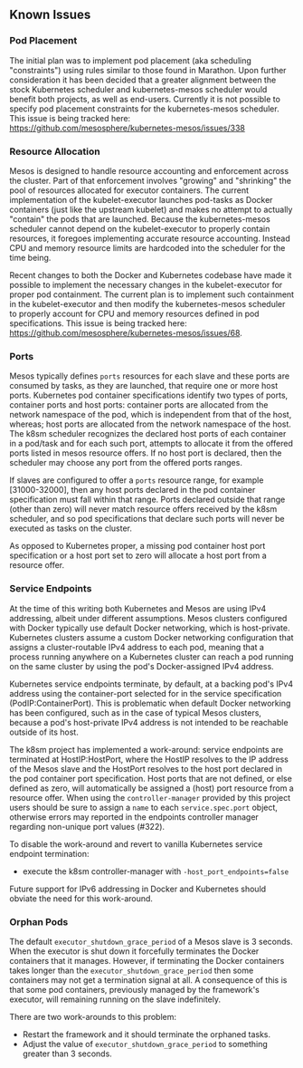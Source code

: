 ## Known Issues

### Pod Placement

The initial plan was to implement pod placement (aka scheduling "constraints") using rules similar to those found in Marathon.
Upon further consideration it has been decided that a greater alignment between the stock Kubernetes scheduler and kubernetes-mesos scheduler would benefit both projects, as well as end-users.
Currently it is not possible to specify pod placement constraints for the kubernetes-mesos scheduler.
This issue is being tracked here: https://github.com/mesosphere/kubernetes-mesos/issues/338

### Resource Allocation

Mesos is designed to handle resource accounting and enforcement across the cluster.
Part of that enforcement involves "growing" and "shrinking" the pool of resources allocated for executor containers.
The current implementation of the kubelet-executor launches pod-tasks as Docker containers (just like the upstream kubelet) and makes no attempt to actually "contain" the pods that are launched.
Because the kubernetes-mesos scheduler cannot depend on the kubelet-executor to properly contain resources, it foregoes implementing accurate resource accounting.
Instead CPU and memory resource limits are hardcoded into the scheduler for the time being.

Recent changes to both the Docker and Kubernetes codebase have made it possible to implement the necessary changes in the kubelet-executor for proper pod containment.
The current plan is to implement such containment in the kubelet-executor and then modify the kubernetes-mesos scheduler to properly account for CPU and memory resources defined in pod specifications.
This issue is being tracked here: https://github.com/mesosphere/kubernetes-mesos/issues/68.

### Ports

Mesos typically defines `ports` resources for each slave and these ports are consumed by tasks, as they are launched, that require one or more host ports.
Kubernetes pod container specifications identify two types of ports, container ports and host ports: 
container ports are allocated from the network namespace of the pod, which is independent from that of the host, whereas;
host ports are allocated from the network namespace of the host.
The k8sm scheduler recognizes the declared host ports of each container in a pod/task and for each such port, attempts to allocate it from the offered ports listed in mesos resource offers.
If no host port is declared, then the scheduler may choose any port from the offered ports ranges.

If slaves are configured to offer a `ports` resource range, for example [31000-32000], then any host ports declared in the pod container specification must fall within that range.
Ports declared outside that range (other than zero) will never match resource offers received by the k8sm scheduler, and so pod specifications that declare such ports will never be executed as tasks on the cluster.

As opposed to Kubernetes proper, a missing pod container host port specification or a host port set to zero will allocate a host port from a resource offer.

### Service Endpoints

At the time of this writing both Kubernetes and Mesos are using IPv4 addressing, albeit under different assumptions.
Mesos clusters configured with Docker typically use default Docker networking, which is host-private.
Kubernetes clusters assume a custom Docker networking configuration that assigns a cluster-routable IPv4 address to each pod, meaning that a process running anywhere on a Kubernetes cluster can reach a pod running on the same cluster by using the pod's Docker-assigned IPv4 address.

Kubernetes service endpoints terminate, by default, at a backing pod's IPv4 address using the container-port selected for in the service specification (PodIP:ContainerPort).
This is problematic when default Docker networking has been configured, such as in the case of typical Mesos clusters, because a pod's host-private IPv4 address is not intended to be reachable outside of its host.

The k8sm project has implemented a work-around: service endpoints are terminated at HostIP:HostPort, where the HostIP resolves to the IP address of the Mesos slave and the HostPort resolves to the host port declared in the pod container port specification.
Host ports that are not defined, or else defined as zero, will automatically be assigned a (host) port resource from a resource offer.
When using the `controller-manager` provided by this project users should be sure to assign a `name` to each `service.spec.port` object, otherwise errors may reported in the endpoints controller manager regarding non-unique port values (#322).

To disable the work-around and revert to vanilla Kubernetes service endpoint termination:

* execute the k8sm controller-manager with `-host_port_endpoints=false`

Future support for IPv6 addressing in Docker and Kubernetes should obviate the need for this work-around.

### Orphan Pods

The default `executor_shutdown_grace_period` of a Mesos slave is 3 seconds.
When the executor is shut down it forcefully terminates the Docker containers that it manages.
However, if terminating the Docker containers takes longer than the `executor_shutdown_grace_period` then some containers may not get a termination signal at all.
A consequence of this is that some pod containers, previously managed by the framework's executor, will remaining running on the slave indefinitely.

There are two work-arounds to this problem:
* Restart the framework and it should terminate the orphaned tasks.
* Adjust the value of `executor_shutdown_grace_period` to something greater than 3 seconds.
